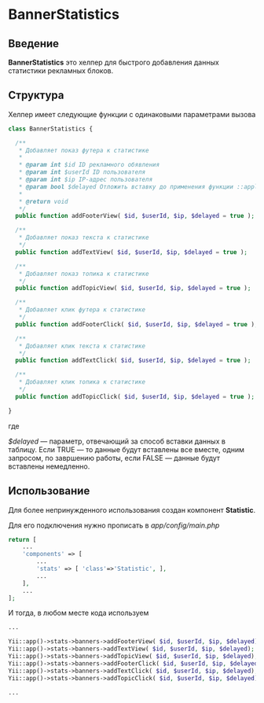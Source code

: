 # BannerStatistics

## Введение

**BannerStatistics** это хелпер для быстрого добавления данных статистики рекламных блоков.

## Структура

Хелпер имеет следующие функции с одинаковыми параметрами вызова

```php
class BannerStatistics {

  /**
   * Добавляет показ футера к статистике
   *
   * @param int $id ID рекламного обявления
   * @param int $userId ID пользователя
   * @param int $ip IP-адрес пользователя
   * @param bool $delayed Отложить вставку до применения функции ::apply()
   *
   * @return void
   */
  public function addFooterView( $id, $userId, $ip, $delayed = true );

  /**
   * Добавляет показ текста к статистике
   */
  public function addTextView( $id, $userId, $ip, $delayed = true );

  /**
   * Добавляет показ топика к статистике
   */
  public function addTopicView( $id, $userId, $ip, $delayed = true );

  /**
   * Добавляет клик футера к статистике
   */
  public function addFooterClick( $id, $userId, $ip, $delayed = true );

  /**
   * Добавляет клик текста к статистике
   */
  public function addTextClick( $id, $userId, $ip, $delayed = true );

  /**
   * Добавляет клик топика к статистике
   */
  public function addTopicClick( $id, $userId, $ip, $delayed = true );

}
```

где

*$delayed* &mdash; параметр, отвечающий за способ вставки данных в таблицу.
Если TRUE &mdash; то данные будут вставлены все вместе, одним запросом, по завршению работы,
если FALSE &mdash; данные будут вставлены немедленно.

## Использование

Для более непринужденного использования создан компонент **Statistic**.

Для его подключения нужно прописать в *app/config/main.php*

```php
return [
    ...
    'components' => [
        ...
        'stats' => [ 'class'=>'Statistic', ],
        ...
    ],
    ...
];
```

И тогда, в любом месте кода используем

```php
...

Yii::app()->stats->banners->addFooterView( $id, $userId, $ip, $delayed);
Yii::app()->stats->banners->addTextView( $id, $userId, $ip, $delayed);
Yii::app()->stats->banners->addTopicView( $id, $userId, $ip, $delayed);
Yii::app()->stats->banners->addFooterClick( $id, $userId, $ip, $delayed);
Yii::app()->stats->banners->addTextClick( $id, $userId, $ip, $delayed);
Yii::app()->stats->banners->addTopicClick( $id, $userId, $ip, $delayed);

...
```

